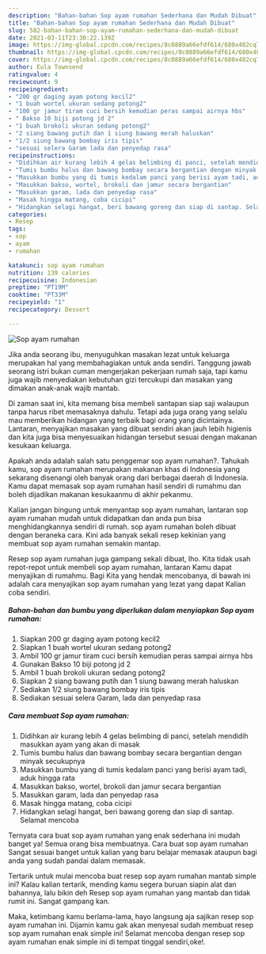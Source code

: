 ```yaml
---
description: "Bahan-bahan Sop ayam rumahan Sederhana dan Mudah Dibuat"
title: "Bahan-bahan Sop ayam rumahan Sederhana dan Mudah Dibuat"
slug: 582-bahan-bahan-sop-ayam-rumahan-sederhana-dan-mudah-dibuat
date: 2021-03-11T23:30:22.139Z
image: https://img-global.cpcdn.com/recipes/8c0889a66efdf614/680x482cq70/sop-ayam-rumahan-foto-resep-utama.jpg
thumbnail: https://img-global.cpcdn.com/recipes/8c0889a66efdf614/680x482cq70/sop-ayam-rumahan-foto-resep-utama.jpg
cover: https://img-global.cpcdn.com/recipes/8c0889a66efdf614/680x482cq70/sop-ayam-rumahan-foto-resep-utama.jpg
author: Eula Townsend
ratingvalue: 4
reviewcount: 9
recipeingredient:
- "200 gr daging ayam potong kecil2"
- "1 buah wortel ukuran sedang potong2"
- "100 gr jamur tiram cuci bersih kemudian peras sampai airnya hbs"
- " Bakso 10 biji potong jd 2"
- "1 buah brokoli ukuran sedang potong2"
- "2 siang bawang putih dan 1 siung bawang merah haluskan"
- "1/2 siung bawang bombay iris tipis"
- "sesuai selera Garam lada dan penyedap rasa"
recipeinstructions:
- "Didihkan air kurang lebih 4 gelas belimbing di panci, setelah mendidih masukkan ayam yang akan di masak"
- "Tumis bumbu halus dan bawang bombay secara bergantian dengan minyak secukupnya"
- "Masukkan bumbu yang di tumis kedalam panci yang berisi ayam tadi, aduk hingga rata"
- "Masukkan bakso, wortel, brokoli dan jamur secara bergantian"
- "Masukkan garam, lada dan penyedap rasa"
- "Masak hingga matang, coba cicipi"
- "Hidangkan selagi hangat, beri bawang goreng dan siap di santap. Selamat mencoba"
categories:
- Resep
tags:
- sop
- ayam
- rumahan

katakunci: sop ayam rumahan 
nutrition: 139 calories
recipecuisine: Indonesian
preptime: "PT19M"
cooktime: "PT33M"
recipeyield: "1"
recipecategory: Dessert

---
```



![Sop ayam rumahan](https://img-global.cpcdn.com/recipes/8c0889a66efdf614/680x482cq70/sop-ayam-rumahan-foto-resep-utama.jpg)

Jika anda seorang ibu, menyuguhkan masakan lezat untuk keluarga merupakan hal yang membahagiakan untuk anda sendiri. Tanggung jawab seorang istri bukan cuman mengerjakan pekerjaan rumah saja, tapi kamu juga wajib menyediakan kebutuhan gizi tercukupi dan masakan yang dimakan anak-anak wajib mantab.

Di zaman  saat ini, kita memang bisa membeli santapan siap saji walaupun tanpa harus ribet memasaknya dahulu. Tetapi ada juga orang yang selalu mau memberikan hidangan yang terbaik bagi orang yang dicintainya. Lantaran, menyajikan masakan yang dibuat sendiri akan jauh lebih higienis dan kita juga bisa menyesuaikan hidangan tersebut sesuai dengan makanan kesukaan keluarga. 



Apakah anda adalah salah satu penggemar sop ayam rumahan?. Tahukah kamu, sop ayam rumahan merupakan makanan khas di Indonesia yang sekarang disenangi oleh banyak orang dari berbagai daerah di Indonesia. Kamu dapat memasak sop ayam rumahan hasil sendiri di rumahmu dan boleh dijadikan makanan kesukaanmu di akhir pekanmu.

Kalian jangan bingung untuk menyantap sop ayam rumahan, lantaran sop ayam rumahan mudah untuk didapatkan dan anda pun bisa menghidangkannya sendiri di rumah. sop ayam rumahan boleh dibuat dengan beraneka cara. Kini ada banyak sekali resep kekinian yang membuat sop ayam rumahan semakin mantap.

Resep sop ayam rumahan juga gampang sekali dibuat, lho. Kita tidak usah repot-repot untuk membeli sop ayam rumahan, lantaran Kamu dapat menyajikan di rumahmu. Bagi Kita yang hendak mencobanya, di bawah ini adalah cara menyajikan sop ayam rumahan yang lezat yang dapat Kalian coba sendiri.

<!--inarticleads1-->

##### Bahan-bahan dan bumbu yang diperlukan dalam menyiapkan Sop ayam rumahan:

1. Siapkan 200 gr daging ayam potong kecil2
1. Siapkan 1 buah wortel ukuran sedang potong2
1. Ambil 100 gr jamur tiram cuci bersih kemudian peras sampai airnya hbs
1. Gunakan  Bakso 10 biji potong jd 2
1. Ambil 1 buah brokoli ukuran sedang potong2
1. Siapkan 2 siang bawang putih dan 1 siung bawang merah haluskan
1. Sediakan 1/2 siung bawang bombay iris tipis
1. Sediakan sesuai selera Garam, lada dan penyedap rasa




<!--inarticleads2-->

##### Cara membuat Sop ayam rumahan:

1. Didihkan air kurang lebih 4 gelas belimbing di panci, setelah mendidih masukkan ayam yang akan di masak
1. Tumis bumbu halus dan bawang bombay secara bergantian dengan minyak secukupnya
1. Masukkan bumbu yang di tumis kedalam panci yang berisi ayam tadi, aduk hingga rata
1. Masukkan bakso, wortel, brokoli dan jamur secara bergantian
1. Masukkan garam, lada dan penyedap rasa
1. Masak hingga matang, coba cicipi
1. Hidangkan selagi hangat, beri bawang goreng dan siap di santap. Selamat mencoba




Ternyata cara buat sop ayam rumahan yang enak sederhana ini mudah banget ya! Semua orang bisa membuatnya. Cara buat sop ayam rumahan Sangat sesuai banget untuk kalian yang baru belajar memasak ataupun bagi anda yang sudah pandai dalam memasak.

Tertarik untuk mulai mencoba buat resep sop ayam rumahan mantab simple ini? Kalau kalian tertarik, mending kamu segera buruan siapin alat dan bahannya, lalu bikin deh Resep sop ayam rumahan yang mantab dan tidak rumit ini. Sangat gampang kan. 

Maka, ketimbang kamu berlama-lama, hayo langsung aja sajikan resep sop ayam rumahan ini. Dijamin kamu gak akan menyesal sudah membuat resep sop ayam rumahan enak simple ini! Selamat mencoba dengan resep sop ayam rumahan enak simple ini di tempat tinggal sendiri,oke!.

